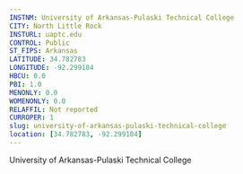 ```yaml
---
INSTNM: University of Arkansas-Pulaski Technical College
CITY: North Little Rock
INSTURL: uaptc.edu
CONTROL: Public
ST_FIPS: Arkansas
LATITUDE: 34.782783
LONGITUDE: -92.299184
HBCU: 0.0
PBI: 1.0
MENONLY: 0.0
WOMENONLY: 0.0
RELAFFIL: Not reported
CURROPER: 1
slug: university-of-arkansas-pulaski-technical-college
location: [34.782783, -92.299184]
---
```

University of Arkansas-Pulaski Technical College